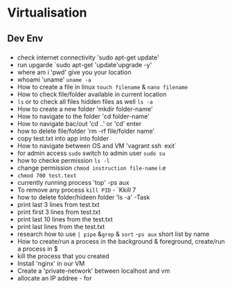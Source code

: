 # Virtualisation
## Dev Env
###

- check internet connectivity 'sudo apt-get update'
- run upgarde `sudo apt-get 'update'upgrade -y'
- where am i 'pwd' give you your location
- whoami 'uname' `uname -a`
- How to create a file in linux `touch filename` & `nano filename`
- How to check file/folder available in current location
- `ls` or to check all files hidden files as well `ls -a`
- How to create a new folder 'mkdir folder-name'
- How to navigate to the folder 'cd folder-name'
- How to navigate bac/out 'cd ..' or 'cd' enter
- how to delete file/folder 'rm -rf file/folder name'
- copy test.txt into app into folder
- How to navigate between OS and VM 'vagrant ssh` `exit`
- for admin access `sudo` switch to admin user `sudo su`
- how to checke permission `ls -l`
- change permission `chmod instruction file-name` i.e
- `chmod 700 test.text`
- currently running process 'top'
-ps aux
- To remove any process `kill PID` - `Kkill 7
- how to delete folder/hideen folder 'ls -a'
-Task
- print last 3 lines from test.txt
- print first 3 lines from test.txt
- print last 10 lines from the test.txt
- print last lines from the test.txt
- research how to use `| pipe` &`grep` & `sort`
-`ps aux` short list by name
- How to create/run a process in the background & foreground, create/run a 
process in $
- kill the process that you created
- Install 'nginx' in our VM
- Create a 'private-network' between localhost and vm
- allocate an IP addree - for 


